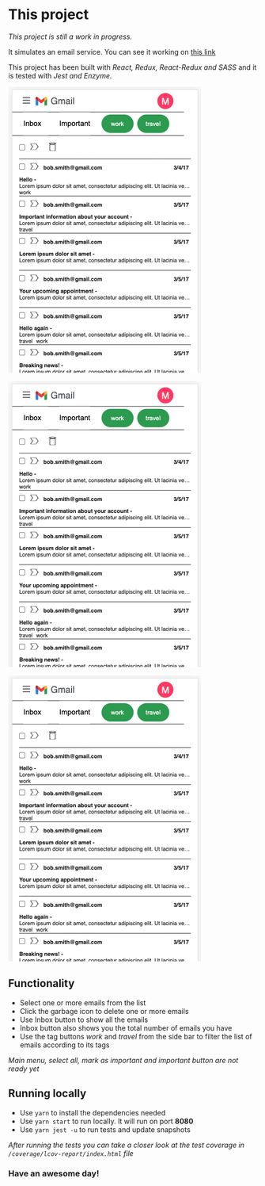 # This project
*This project is still a work in progress.*

It simulates an email service.
You can see it working on [this link](https://melskywalker.github.io/ui-exercise/public)

This project has been built with *React, Redux, React-Redux and SASS* and it is tested with *Jest and Enzyme.*

![mobile](./public/assets/mobile.png)

![tablet](./public/assets/mobile.png)

![desktop](./public/assets/mobile.png)

## Functionality
- Select one or more emails from the list
- Click the garbage icon to delete one or more emails
- Use Inbox button to show all the emails
- Inbox button also shows you the total number of emails you have
- Use the tag buttons *work* and *travel* from the side bar to filter the list of emails according to its tags

*Main menu, select all, mark as important and important button are not ready yet*

## Running locally
- Use `yarn` to install the dependencies needed
- Use `yarn start` to run locally. It will run on port **8080**
- Use `yarn jest -u` to run tests and update snapshots

*After running the tests you can take a closer look at the test coverage in `/coverage/lcov-report/index.html` file*

### Have an awesome day!
